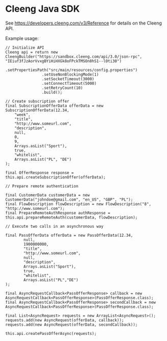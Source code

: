 Cleeng Java SDK
===============

See https://developers.cleeng.com/v3/Reference for details on the Cleeng API.

Example usage:

	// Initialize API
    Cleeng api = return new CleengBuilder("https://sandbox.cleeng.com/api/3.0/json-rpc", "IEiuf3fJzAorVvxgBYiHiHXGk8oFPckTMSOn8hS1--lOti30")
    				.setPropertiesPath("src/main/resources/config.properties")
  					.setUseNonBlockingMode(1)
  					.setSocketTimeout(3000)
  					.setConnectTimeout(5000)
  					.setRetryCount(10)
                    .build();

	// Create subscription offer
    final SubscriptionOfferData offerData = new SubscriptionOfferData(12.34,
		"week",
		"title",
		"http://www.someurl.com",
		"description",
		null,
		0,
		9,
		Arrays.asList("Sport"),
		true,
		"whitelist",
		Arrays.asList("PL", "DE")
    );

    final OfferResponse response = this.api.createSubscriptionOffer(offerData);

	// Prepare remote authentication

	final CustomerData customerData = new CustomerData("johndoe@gmail.com", "en_US", "GBP", "PL");
    final FlowDescription flowDescription = new FlowDescription("8", "http://www.someurl.com");
    final PrepareRemoteAuthResponse authResponse = this.api.prepareRemoteAuth(customerData, flowDescription);

    // Execute two calls in an asynchronous way

	final PassOfferData offerData = new PassOfferData(12.34,
			null,
			1900000000,
			"title",
			"http://www.someurl.com",
			null,
			"description",
			Arrays.asList("Sport"),
			true,
			"whitelist",
			Arrays.asList("PL","DE")
	);

	final AsyncRequestCallback<PassOfferResponse> callback = new AsyncRequestCallback<PassOfferResponse>(PassOfferResponse.class);
	final AsyncRequestCallback<PassOfferResponse> secondCallback = new AsyncRequestCallback<PassOfferResponse>(PassOfferResponse.class);

	final List<AsyncRequest> requests = new ArrayList<AsyncRequest>();
	requests.add(new AsyncRequest(offerData, callback));
	requests.add(new AsyncRequest(offerData, secondCallback));

	this.api.createPassOfferAsync(requests);

